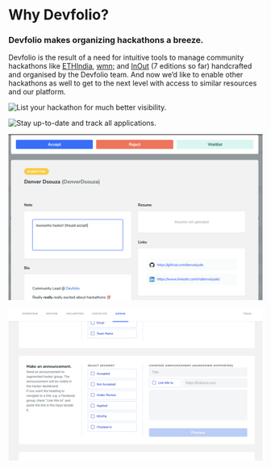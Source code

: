 # Why Devfolio?

### Devfolio makes organizing hackathons a breeze.

Devfolio is the result of a need for intuitive tools to manage community hackathons like [ETHIndia](http://ethindia.co/), [wmn;](https://wmn.community/) and [InOut](http://hackinout.co/) \(7 editions so far\) handcrafted and organised by the Devfolio team. And now we’d like to enable other hackathons as well to get to the next level with access to similar resources and our platform.

![List your hackathon for much better visibility.](https://paper-attachments.dropbox.com/s_EC756F725F722BE94AD6EAF2936AE8E1CD7C7FCA9F39008B5476A130D7EE4B13_1568481116919_Screen+Shot+2019-09-14+at+10.13.53+PM.png)

![Stay up-to-date and track all applications.](https://paper-attachments.dropbox.com/s_DF39119415D48D75A41A3100993F6D58FD194B951BE3C3AAB4AD2039B88A3347_1566654262029_Screen+Shot+2019-08-24+at+7.13.42+PM.png)

![Browse through each profile quickly.](../.gitbook/assets/image%20%282%29.png)

![In-built email tool to write to your applicants.](../.gitbook/assets/image%20%286%29.png)

